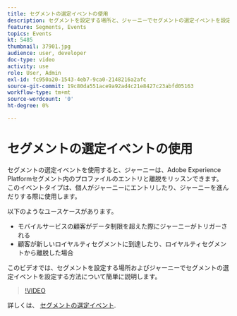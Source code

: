 ```yaml
---
title: セグメントの選定イベントの使用
description: セグメントを設定する場所と、ジャーニーでセグメントの選定イベントを設定する方法について説明します。
feature: Segments, Events
topics: Events
kt: 5485
thumbnail: 37901.jpg
audience: user, developer
doc-type: video
activity: use
role: User, Admin
exl-id: fc950a20-1543-4eb7-9ca0-2148216a2afc
source-git-commit: 19c80da551ace9a92ad4c21e8427c23abfd05163
workflow-type: tm+mt
source-wordcount: '0'
ht-degree: 0%

---
```


# セグメントの選定イベントの使用

セグメントの選定イベントを使用すると、ジャーニーは、Adobe Experience Platformセグメント内のプロファイルのエントリと離脱をリッスンできます。 このイベントタイプは、個人がジャーニーにエントリしたり、ジャーニーを進んだりする際に使用します。

以下のようなユースケースがあります。

* モバイルサービスの顧客がデータ制限を超えた際にジャーニーがトリガーされる
* 顧客が新しいロイヤルティセグメントに到達したり、ロイヤルティセグメントから離脱した場合


このビデオでは、セグメントを設定する場所およびジャーニーでセグメントの選定イベントを設定する方法について簡単に説明します。

>[!VIDEO](https://video.tv.adobe.com/v/37901?quality=12)

詳しくは、 [セグメントの選定イベント](https://experienceleague.adobe.com/docs/journeys/using/building-journeys/about-journey-building/events-activities/segment-qualification-events.html?lang=en).
